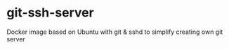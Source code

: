 # git-ssh-server
Docker image based on Ubuntu with git &amp; sshd to simplify creating own git server
